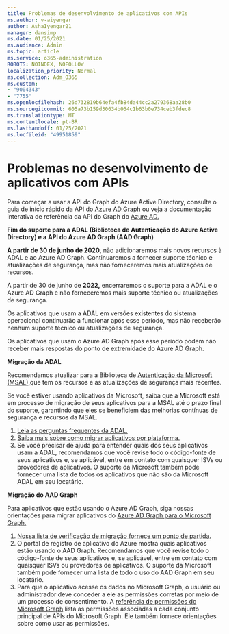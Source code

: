 ```yaml
---
title: Problemas de desenvolvimento de aplicativos com APIs
ms.author: v-aiyengar
author: AshaIyengar21
manager: dansimp
ms.date: 01/25/2021
ms.audience: Admin
ms.topic: article
ms.service: o365-administration
ROBOTS: NOINDEX, NOFOLLOW
localization_priority: Normal
ms.collection: Adm_O365
ms.custom:
- "9004343"
- "7755"
ms.openlocfilehash: 26d732819b64efa4fb84da44cc2a279368aa28b0
ms.sourcegitcommit: 605a73b159d30634b064c1b63b0e734ceb3fdec8
ms.translationtype: MT
ms.contentlocale: pt-BR
ms.lasthandoff: 01/25/2021
ms.locfileid: "49951859"
---
```

# <a name="issues-developing-applications-with-apis"></a>Problemas no desenvolvimento de aplicativos com APIs

Para começar a usar a API do Graph do Azure Active Directory, consulte o guia de início rápido da API do [Azure AD Graph](https://docs.microsoft.com/azure/active-directory/develop/microsoft-graph-intro) ou veja a documentação interativa de referência da API do Graph do [Azure AD.](https://docs.microsoft.com/previous-versions/azure/ad/graph/api/api-catalog)

**Fim do suporte para a ADAL (Biblioteca de Autenticação do Azure Active Directory) e a API do Azure AD Graph (AAD Graph)**

**A partir de 30 de junho de 2020,** não adicionaremos mais novos recursos à ADAL e ao Azure AD Graph. Continuaremos a fornecer suporte técnico e atualizações de segurança, mas não forneceremos mais atualizações de recursos.

A partir de 30 de junho de **2022,** encerraremos o suporte para a ADAL e o Azure AD Graph e não forneceremos mais suporte técnico ou atualizações de segurança.

Os aplicativos que usam a ADAL em versões existentes do sistema operacional continuarão a funcionar após esse período, mas não receberão nenhum suporte técnico ou atualizações de segurança.

Os aplicativos que usam o Azure AD Graph após esse período podem não receber mais respostas do ponto de extremidade do Azure AD Graph.

**Migração da ADAL**

Recomendamos atualizar para a Biblioteca de [Autenticação da Microsoft (MSAL),](https://docs.microsoft.com/azure/active-directory/develop/v2-overview)que tem os recursos e as atualizações de segurança mais recentes.

Se você estiver usando aplicativos da Microsoft, saiba que a Microsoft está em processo de migração de seus aplicativos para a MSAL até o prazo final do suporte, garantindo que eles se beneficiem das melhorias contínuas de segurança e recursos da MSAL.

1. [Leia as perguntas frequentes da ADAL.](https://docs.microsoft.com/azure/active-directory/develop/msal-migration#frequently-asked-questions-faq)
1. [Saiba mais sobre como migrar aplicativos por plataforma.](https://docs.microsoft.com/azure/active-directory/develop/msal-migration#frequently-asked-questions-faq)
1. Se você precisar de ajuda para entender quais dos seus aplicativos usam a ADAL, recomendamos que você revise todo o código-fonte de seus aplicativos e, se aplicável, entre em contato com quaisquer ISVs ou provedores de aplicativos. O suporte da Microsoft também pode fornecer uma lista de todos os aplicativos que não são da Microsoft ADAL em seu locatário.

**Migração do AAD Graph**

Para aplicativos que estão usando o Azure AD Graph, siga nossas orientações para migrar aplicativos do [Azure AD Graph para o Microsoft Graph.](https://docs.microsoft.com/graph/migrate-azure-ad-graph-overview?view=graph-rest-1.0&preserve-view=true)

1. [Nossa lista de verificação de migração fornece um ponto de partida.](https://docs.microsoft.com/graph/migrate-azure-ad-graph-planning-checklist) 
1. O portal de registro de aplicativo do Azure mostra quais aplicativos estão usando o AAD Graph. Recomendamos que você revise todo o código-fonte de seus aplicativos e, se aplicável, entre em contato com quaisquer ISVs ou provedores de aplicativos. O suporte da Microsoft também pode fornecer uma lista de todo o uso do AAD Graph em seu locatário.
1. Para que o aplicativo acesse os dados no Microsoft Graph, o usuário ou administrador deve conceder a ele as permissões corretas por meio de um processo de consentimento. A [referência de permissões do Microsoft Graph](https://docs.microsoft.com/graph/permissions-reference?context=graph%2Fapi%2Fbeta&view=graph-rest-beta&preserve-view=true) lista as permissões associadas a cada conjunto principal de APIs do Microsoft Graph. Ele também fornece orientações sobre como usar as permissões.
